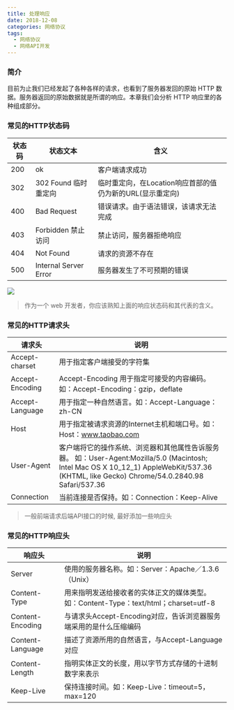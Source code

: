 ```yaml
---
title: 处理响应
date: 2018-12-08
categories: 网络协议
tags:
  - 网络协议
  - 网络API开发
---
```


### 简介
   目前为止我们已经发起了各种各样的请求，也看到了服务器发回的原始 HTTP 数据。服务器返回的原始数据就是所谓的响应。本章我们会分析 HTTP 响应里的各种组成部分。

### 常见的HTTP状态码

状态码	            | 状态文本	       | 含义
--------------------|------------------|-----------------------
200                 | ok                    | 客户端请求成功
302                 | 302 Found 临时重定向    | 临时重定向，在Location响应首部的值仍为新的URL(显示重定向)
400	                | Bad Request           |  错误请求。由于语法错误，该请求无法完成
403                 | Forbidden 禁止访问     | 禁止访问，服务器拒绝响应
404                 | Not Found             | 请求的资源不存在
500                 | Internal Server Error | 服务器发生了不可预期的错误

![](/images/http_status_2018_12_09.png)
> 作为一个 web 开发者，你应该熟知上面的响应状态码和其代表的含义。

### 常见的HTTP请求头

请求头		        | 说明	        
--------------------|------------------
Accept-charset	    | 用于指定客户端接受的字符集
Accept-Encoding	    | Accept-Encoding	用于指定可接受的内容编码。如：Accept-Encoding：gzip，deflate
Accept-Language	    | 用于指定一种自然语言。如：Accept-Language：zh-CN
Host	            | 用于指定被请求资源的Internet主机和端口号。如：Host：www.taobao.com
User-Agent	        | 客户端将它的操作系统、浏览器和其他属性告诉服务器。 如：User-Agent:Mozilla/5.0 (Macintosh; Intel Mac OS X 10_12_1) AppleWebKit/537.36 (KHTML, like Gecko) Chrome/54.0.2840.98 Safari/537.36
Connection	        | 当前连接是否保持。如：Connection：Keep-Alive

> 一般前端请求后端API接口的时候, 最好添加一些响应头

### 常见的HTTP响应头

响应头		        | 说明	        
--------------------|------------------
Server	            | 使用的服务器名称。如：Server：Apache／1.3.6（Unix）
Content-Type	    | 用来指明发送给接收者的实体正文的媒体类型。如：Content-Type：text/html；charset=utf-8
Content-Encoding	| 与请求头Accept-Encoding对应，告诉浏览器服务端采用的是什么压缩编码
Content-Language	| 描述了资源所用的自然语言，与Accept-Language对应
Content-Length	    | 指明实体正文的长度，用以字节方式存储的十进制数字来表示
Keep-Live	        | 保持连接时间。如：Keep-Live：timeout=5，max=120
